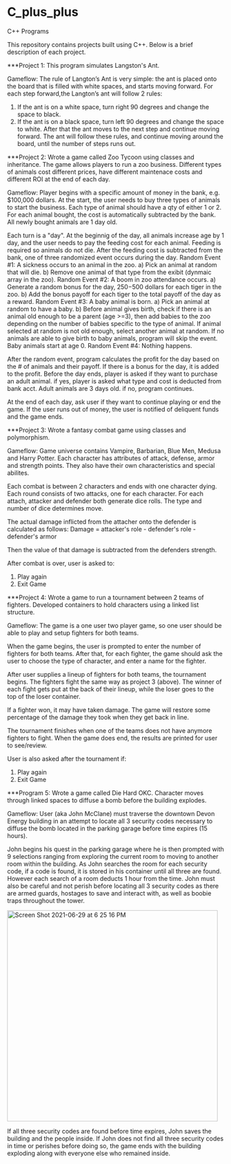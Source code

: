 # C_plus_plus
C++ Programs 


This repository contains projects built using C++. Below is a brief description of each project.

***Project 1: This program simulates Langston's Ant.

  Gameflow:
  The rule of Langton’s Ant is very simple: the ant is placed onto the board that is filled with white spaces, and starts moving forward. 
  For each step forward,the Langton’s ant will follow 2 rules:

  1) If the ant is on a white space, turn right 90 degrees and change the space to black.
  2) If the ant is on a black space, turn left 90 degrees and change the space to white. After that the ant moves to the next step and continue moving forward.
  The ant will follow these rules, and continue moving around the board, until the number of steps runs out.

***Project 2: Wrote a game called Zoo Tycoon using classes and inheritance. The game allows players to run a zoo business. 
Different types of animals cost different prices, have different maintenace costs and different ROI at the end of each day.

  Gameflow: 
  Player begins with a specific amount of money in the bank, e.g. $100,000 dollars. At the start, the user
  needs to buy three types of animals to start the business. Each type of animal should have a qty of
  either 1 or 2. For each animal bought, the cost is automatically subtracted by the bank. All newly
  bought animals are 1 day old.
  
  Each turn is a "day". At the beginnig of the day, all animals increase age by 1 day, and the user needs
  to pay the feeding cost for each animal. Feeding is required so animals do not die. After the feeding
  cost is subtracted from the bank, one of three randomized event occurs during the day.
      Random Event #1: A sickness occurs to an animal in the zoo.
          a) Pick an animal at random that will die.
          b) Remove one animal of that type from the exibit (dynmaic array in the zoo).
      Random Event #2: A boom in zoo attendance occurs.
          a) Generate a random bonus for the day, $250-$500 dollars for each tiger in the zoo.
          b) Add the bonus payoff for each tiger to the total payoff of the day as a reward.
      Random Event #3: A baby animal is born.
          a) Pick an animal at random to have a baby.
          b) Before animal gives birth, check if there is an animal old enough to be a parent (age >=3),
             then add babies to the zoo depending on the number of babies specific to the type of animal.
             If animal selected at random is not old enough, select another animal at random.
             If no animals are able to give birth to baby animals, program will skip the event.
             Baby animals start at age 0.
      Random Event #4: Nothing happens.
      
  After the random event, program calculates the profit for the day based on the # of animals and their payoff.
  If there is a bonus for the day, it is added to the profit. Before the day ends, player is asked if they want
  to purchase an adult animal. 
      if yes, player is asked what type and cost is deducted from bank acct. Adult animals are 3 days old.
      if no, program continues.
      
  At the end of each day, ask user if they want to continue playing or end the game.
  If the user runs out of money, the user is notified of deliquent funds and the game ends.

***Project 3: Wrote a fantasy combat game using classes and polymorphism.

  Gameflow: Game universe contains Vampire, Barbarian, Blue Men, Medusa and Harry Potter. Each character has
  attributes of attack, defense, armor and strength points. They also have their own characteristics and
  special abilites.
  
  Each combat is between 2 characters and ends with one character dying. Each round consists of two attacks,
  one for each character. For each attach, attacker and defender both generate dice rolls. The type and
  number of dice determines move. 
  
  The actual damage inflicted from the attacher onto the defender is calculated as follows:
  Damage = attacker's role - defender's role - defender's armor
  
  Then the value of that damage is subtracted from the defenders strength. 
  
  After combat is over, user is asked to:
  1) Play again
  2) Exit Game


***Project 4: Wrote a game to run a tournament between 2 teams of fighters. Developed containers to hold characters using a linked list structure.

   Gameflow: The game is a one user two player game, so one user should be able to play and setup fighters
   for both teams.
   
   When the game begins, the user is prompted to enter the number of fighters for both teams. After that,
   for each fighter, the game should ask the user to choose the type of character, and enter a name for 
   the fighter. 
   
   After user supplies a lineup of fighters for both teams, the tournament begins. The fighters fight the
   same way as project 3 (above). The winner of each fight gets put at the back of their lineup, while the
   loser goes to the top of the loser container.
   
   If a fighter won, it may have taken damage. The game will restore some percentage of the damage they took
   when they get back in line. 
   
   The tournament finishes when one of the teams does not have anymore fighters to fight. When the game does
   end, the results are printed for user to see/review.
   
   User is also asked after the tournament if:
   1) Play again
   2) Exit Game
      
***Program 5: Wrote a game called Die Hard OKC. Character moves through linked spaces to diffuse a bomb before the building explodes. 

  Gameflow: User (aka John McClane) must traverse the downtown Devon Energy building in an attempt to locate all 3 security codes necessary 
  to diffuse the bomb located in the parking garage before time expires (15 hours). 
  
  John begins his quest in the parking garage where he is then prompted with 9 selections ranging from exploring the current room
  to moving to another room within the building. As John searches the room for each security code, if a code is found, it is stored in his container
  until all three are found. However each search of a room  deducts 1 hour from the time. John must also be careful and not perish 
  before locating all 3 security codes as there are armed guards, hostages to save and interact with, as well as boobie traps 
  throughout the tower.
  
  <img width="488" alt="Screen Shot 2021-06-29 at 6 25 16 PM" src="https://user-images.githubusercontent.com/37819992/123879996-622c4900-d907-11eb-99b3-f5f04bf2dd72.png">
  
  If all three security codes are found before time expires, John saves the building and the people inside. If John does not find all
  three security codes in time or perishes before doing so, the game ends with the building exploding along with everyone else who
  remained inside.
  
